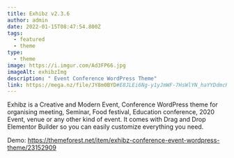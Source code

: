 ```yaml
---
title: Exhibz v2.3.6
author: admin
date: 2022-01-15T08:47:54.800Z
tags:
  - featured
  - theme
type:
  - theme
image: https://i.imgur.com/Ad3FP66.jpg
imageAlt: exhibzImg
description: " Event Conference WordPress Theme"
link: https://mega.nz/file/JY8m0BYD#E8JLEi6Ng-y1yJmWF-7HsWlYN_haYYDdmcK5TJhVVz8
---
```

<!--StartFragment-->

Exhibz is a Creative and Modern Event, Conference WordPress theme for organising meeting, Seminar, Food festival, Education conference, 2020 Event, venue or any other kind of event. It comes with Drag and Drop Elementor Builder so you can easily customize everything you need.





Demo: <https://themeforest.net/item/exhibz-conference-event-wordpress-theme/23152909>

<!--EndFragment-->